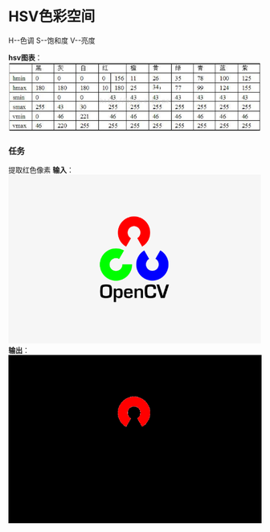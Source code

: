 # HSV色彩空间
H--色调
S--饱和度
V--亮度

**hsv图表**：
![hsv图表](image/hsv图表.jpg)

### 任务
提取红色像素
**输入**：
![input](image/8.png)
**输出**：
![output](image/output.png)